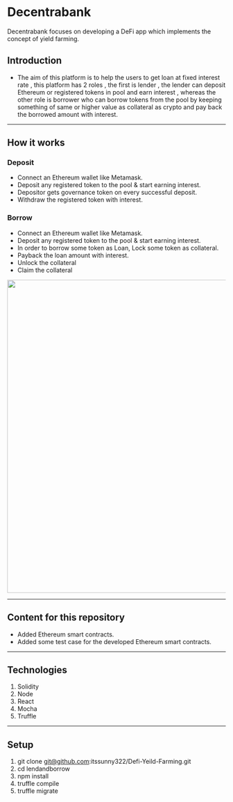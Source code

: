 # Decentrabank
Decentrabank focuses on developing a DeFi app which implements the concept of yield farming.


## Introduction
- The aim of this platform is to help the users to get loan at fixed interest rate , this platform has 2 roles , the first is lender , the lender can deposit Ethereum or registered tokens in pool and earn interest , whereas the other role is borrower who can borrow tokens from the pool by keeping something of same or higher value as collateral as crypto and pay back the borrowed amount with interest.
---

## How it works

### Deposit
- Connect an Ethereum wallet like Metamask.
- Deposit any registered token to the pool & start earning interest.
- Depositor gets governance token on every successful deposit.
- Withdraw the registered token with interest.

### Borrow
- Connect an Ethereum wallet like Metamask.
- Deposit any registered token to the pool & start earning interest.
- In order to borrow some token as Loan, Lock some token as collateral.
- Payback the loan amount with interest.
- Unlock the collateral
- Claim the collateral

<p align="center">
  <img src="https://raw.githubusercontent.com/itssunny322/TestRepo/main/Decentrabank_FD.png" | width=720>
</p>

---

## Content for this repository
- Added Ethereum smart contracts.
- Added some test case for the developed Ethereum smart contracts. 

---
## Technologies
1. Solidity
2. Node
3. React
4. Mocha
5. Truffle

---
## Setup
1. git clone git@github.com:itssunny322/Defi-Yeild-Farming.git
2. cd lendandborrow
3. npm install
4. truffle compile
5. truffle migrate


